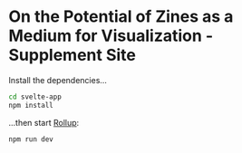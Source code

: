 # On the Potential of Zines as a Medium for Visualization - Supplement Site

Install the dependencies...

```bash
cd svelte-app
npm install
```

...then start [Rollup](https://rollupjs.org):

```bash
npm run dev
```




